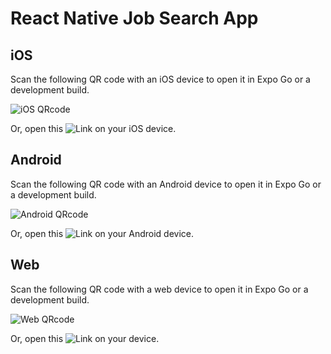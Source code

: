 # React Native Job Search App

## iOS
Scan the following QR code with an iOS device to open it in Expo Go or a development build.

![iOS QRcode](https://github.com/ejbolts/Mobile_Job_Search_App/assets/86194451/bb3d0dcd-fd98-4252-9606-5942138b3c28)

Or, open this ![Link](exp://u.expo.dev/update/5f8b528c-3b5b-4e78-9b2d-0765349c45c2) on your iOS device.



## Android
Scan the following QR code with an Android device to open it in Expo Go or a development build.

![Android QRcode](https://github.com/ejbolts/Mobile_Job_Search_App/assets/86194451/9849da7a-328a-449b-b58a-ffdd1f6100e2)

Or, open this ![Link](exp://u.expo.dev/update/42ae1e26-f147-4ca9-9709-109b5e3f6e61) on your Android device.


## Web
Scan the following QR code with a web device to open it in Expo Go or a development build.

![Web QRcode](https://github.com/ejbolts/Mobile_Job_Search_App/assets/86194451/102f393d-552d-495d-8cf8-f3cdac7a7c3f)


Or, open this  ![Link](exp://u.expo.dev/update/3240697e-3c61-4715-a444-0d2cb37e2db8) on your device.
